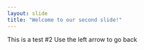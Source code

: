 ```yaml
---
layout: slide
title: "Welcome to our second slide!"
---
```

This is a test #2
Use the left arrow to go back
